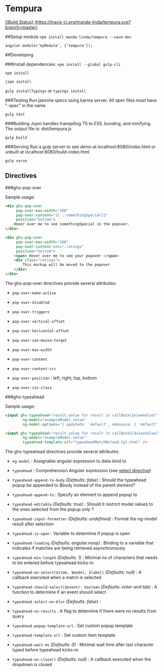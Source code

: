 # Tempura

[![Build Status] (https://travis-ci.org/manda-linda/tempura.svg?branch=master)](https://travis-ci.org/manda-linda/tempura)

##Setup module
`npm install manda-linda/tempura --save-dev`

```
angular.module('myModule', ['tempura']);
```

##Developing

###Install dependencies:
`npm install --global gulp-cli`

`npm install`

`jspm install`

`gulp installTypings` or `typings install`

###Testing
Run jasmine specs using karma server. All spec files must have "-spec" in the name

`gulp test` 

###Building
Jspm handles transpiling TS to ES5, bunding, and minifying. The output file is: dist/tempura.js

`gulp build`


###Serving
Run a gulp server to see demo at localhost:8080/index.html or unbuilt at localhost:8080/build-index.html

`gulp serve`


## Directives

###ghs-pop-over

Sample usage:

```html
<div ghs-pop-over
     pop-over-max-width="200"
     pop-over-content="{{ ::somethingSpecial}}"
     position="bottom">
    Hover over me to see somethingSpecial in the popover.
</div>
```
```html
<div ghs-pop-over
     pop-over-max-width="200"
     pop-over-content-src=".ratings"
     position="bottom">
    <span> Hover over me to see your popover </span>
    <div class="ratings">
        This markup will be moved to the popover
    </div>
</div>
```
The ghs-pop-over directives provide several attributes:
* `pop-over-make-active`

* `pop-over-disabled`

* `pop-over-triggers`

* `pop-over-vertical-offset`

* `pop-over-horizontal-offset`

* `pop-over-use-mouse-target`

* `pop-over-max-width`

* `pop-over-content`

* `pop-over-content-src`

* `pop-over-position`
:
left, right, top, bottom

* `pop-over-css-class`



###ghs-typeahead


Sample usage:

```html
<input ghs-typeahead="result.value for result in callBack($viewValue)" 
        ng-model="exampleModel.value" 
        ng-model-options="{ updateOn: 'default', debounce: { 'default': 500 } }" />
```
```html
<input ghs-typeahead="result.value for result in callBack2($viewValue)" 
        ng-model="exampleModel.value" 
        typeahead-template-url="typeaheadMatchReload.tpl.html" />
```


The ghs-typeahead directives provide several attributes:
* `ng-model`
   :
   Assignable angular expression to data-bind to

* `typeahead`
   :
   Comprehension Angular expression (see [select directive](http://docs.angularjs.org/api/ng.directive:select))

* `typeahead-append-to-body`
   _(Defaults: false)_ : Should the typeahead popup be appended to $body instead of the parent element?

* `typeahead-append-to`
    :
    Specify an element to append popup to

* `typeahead-editable`
   _(Defaults: true)_ :
   Should it restrict model values to the ones selected from the popup only ?

* `typeahead-input-formatter`
   _(Defaults: undefined)_ :
   Format the ng-model result after selection

*  `typeahead-is-open`
    :
    Variable to determine if popup is open

* `typeahead-loading`
   _(Defaults: angular.noop)_ :
   Binding to a variable that indicates if matches are being retrieved asynchronously

* `typeahead-min-length`
   _(Defaults: 1)_ :
   Minimal no of characters that needs to be entered before typeahead kicks-in

* `typeahead-on-select($item, $model, $label)`
   _(Defaults: null)_ :
   A callback executed when a match is selected

* `typeahead-should-select($event): boolean`
    _(Defaults: enter and tab)_ :
    A function to determine if an event should select

* `typeahead-select-on-blur`
    _(Defaults: false)_ :

* `typeahead-no-results`
    :
    A flag to determine if there were no results from query

* `typeahead-popup-template-url`
    :
    Set custom popup template

* `typeahead-template-url`
   :
   Set custom item template

* `typeahead-wait-ms`
   _(Defaults: 0)_ :
   Minimal wait time after last character typed before typeahead kicks-in

* `typeahead-on-close()`
   _(Defaults: null)_ :
   A callback executed when the dropdown is closed

